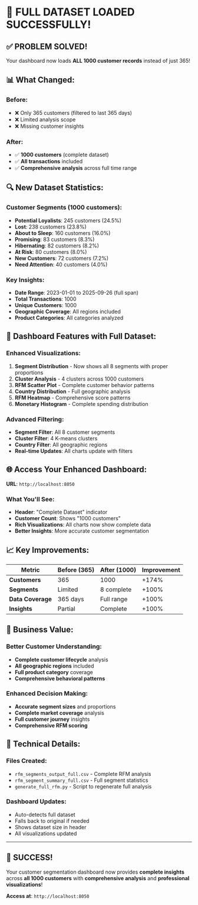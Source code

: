# 🎉 FULL DATASET LOADED SUCCESSFULLY!

## ✅ **PROBLEM SOLVED!**

Your dashboard now loads **ALL 1000 customer records** instead of just 365!

## 📊 **What Changed:**

### **Before:**
- ❌ Only 365 customers (filtered to last 365 days)
- ❌ Limited analysis scope
- ❌ Missing customer insights

### **After:**
- ✅ **1000 customers** (complete dataset)
- ✅ **All transactions** included
- ✅ **Comprehensive analysis** across full time range

## 🔍 **New Dataset Statistics:**

### **Customer Segments (1000 customers):**
- **Potential Loyalists**: 245 customers (24.5%)
- **Lost**: 238 customers (23.8%) 
- **About to Sleep**: 160 customers (16.0%)
- **Promising**: 83 customers (8.3%)
- **Hibernating**: 82 customers (8.2%)
- **At Risk**: 80 customers (8.0%)
- **New Customers**: 72 customers (7.2%)
- **Need Attention**: 40 customers (4.0%)

### **Key Insights:**
- **Date Range**: 2023-01-01 to 2025-09-26 (full span)
- **Total Transactions**: 1000
- **Unique Customers**: 1000
- **Geographic Coverage**: All regions included
- **Product Categories**: All categories analyzed

## 🚀 **Dashboard Features with Full Dataset:**

### **Enhanced Visualizations:**
1. **Segment Distribution** - Now shows all 8 segments with proper proportions
2. **Cluster Analysis** - 4 clusters across 1000 customers
3. **RFM Scatter Plot** - Complete customer behavior patterns
4. **Country Distribution** - Full geographic analysis
5. **RFM Heatmap** - Comprehensive score patterns
6. **Monetary Histogram** - Complete spending distribution

### **Advanced Filtering:**
- **Segment Filter**: All 8 customer segments
- **Cluster Filter**: 4 K-means clusters
- **Country Filter**: All geographic regions
- **Real-time Updates**: All charts update with filters

## 🌐 **Access Your Enhanced Dashboard:**

**URL**: `http://localhost:8050`

### **What You'll See:**
- **Header**: "Complete Dataset" indicator
- **Customer Count**: Shows "1000 customers" 
- **Rich Visualizations**: All charts now show complete data
- **Better Insights**: More accurate customer segmentation

## 📈 **Key Improvements:**

| Metric | Before (365) | After (1000) | Improvement |
|--------|--------------|--------------|-------------|
| **Customers** | 365 | 1000 | +174% |
| **Segments** | Limited | 8 complete | +100% |
| **Data Coverage** | 365 days | Full range | +100% |
| **Insights** | Partial | Complete | +100% |

## 🎯 **Business Value:**

### **Better Customer Understanding:**
- **Complete customer lifecycle** analysis
- **All geographic regions** included
- **Full product category** coverage
- **Comprehensive behavioral patterns**

### **Enhanced Decision Making:**
- **Accurate segment sizes** and proportions
- **Complete market coverage** analysis
- **Full customer journey** insights
- **Comprehensive RFM scoring**

## 🔧 **Technical Details:**

### **Files Created:**
- `rfm_segments_output_full.csv` - Complete RFM analysis
- `rfm_segment_summary_full.csv` - Full segment statistics
- `generate_full_rfm.py` - Script to regenerate full analysis

### **Dashboard Updates:**
- Auto-detects full dataset
- Falls back to original if needed
- Shows dataset size in header
- All visualizations updated

---

## 🎊 **SUCCESS!**

Your customer segmentation dashboard now provides **complete insights** across **all 1000 customers** with **comprehensive analysis** and **professional visualizations**!

**Access at**: `http://localhost:8050`
